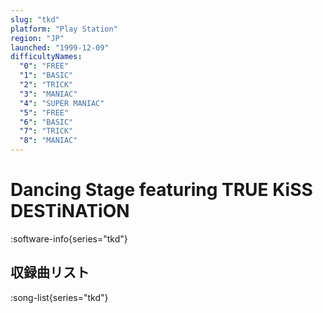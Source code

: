 ```yaml
---
slug: "tkd"
platform: "Play Station"
region: "JP"
launched: "1999-12-09"
difficultyNames:
  "0": "FREE"
  "1": "BASIC"
  "2": "TRICK"
  "3": "MANIAC"
  "4": "SUPER MANIAC"
  "5": "FREE"
  "6": "BASIC"
  "7": "TRICK"
  "8": "MANIAC"
---
```


# Dancing Stage featuring TRUE KiSS DESTiNATiON

:software-info{series="tkd"}

## 収録曲リスト

:song-list{series="tkd"}
